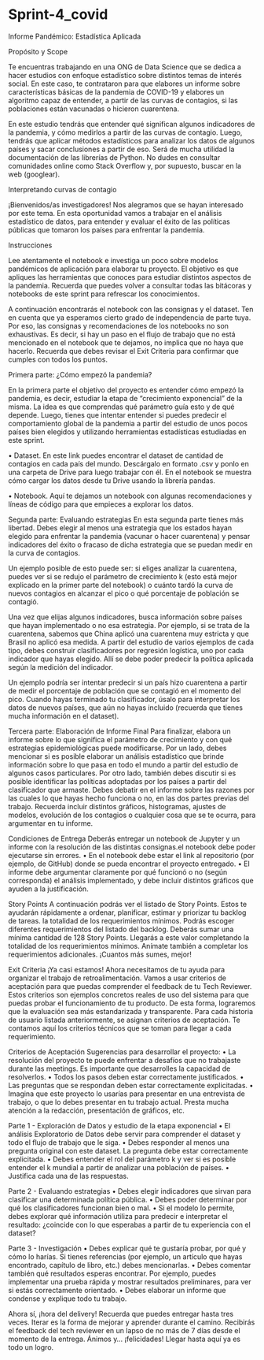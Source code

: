 # Sprint-4_covid
Informe Pandémico: Estadística Aplicada



Propósito y Scope

Te encuentras trabajando en una ONG de Data Science que se dedica a hacer estudios con enfoque estadístico sobre distintos temas de interés social. En este caso, te contrataron para que elabores un informe sobre características básicas de la pandemia de COVID-19 y elabores un algoritmo capaz de entender, a partir de las curvas de contagios, si las poblaciones están vacunadas o hicieron cuarentena.

En este estudio tendrás que entender qué significan algunos indicadores de la pandemia, y cómo medirlos a partir de las curvas de contagio. Luego, tendrás que aplicar métodos estadísticos para analizar los datos de algunos países y sacar conclusiones a partir de eso. Será de mucha utilidad la documentación de las librerías de Python. No dudes en consultar comunidades online como Stack Overflow y, por supuesto, buscar en la web (googlear).

Interpretando curvas de contagio

¡Bienvenidos/as investigadores! Nos alegramos que se hayan interesado por este tema. En esta oportunidad vamos a trabajar en el análisis estadístico de datos, para entender y evaluar el éxito de las políticas públicas que tomaron los países para enfrentar la pandemia.

Instrucciones

Lee atentamente el notebook e investiga un poco sobre modelos pandémicos de aplicación para elaborar tu proyecto. El objetivo es que apliques las herramientas que conoces  para estudiar distintos aspectos de la pandemia. Recuerda que puedes volver a consultar todas las bitácoras y notebooks de este sprint para refrescar los conocimientos.

A continuación encontrarás el notebook con las consignas y el dataset. Ten en cuenta que ya esperamos cierto grado de independencia de parte tuya. Por eso, las consignas y recomendaciones de los notebooks no son exhaustivas. Es decir, si hay un paso en el flujo de trabajo que no está mencionado en el notebook que te dejamos, no implica que no haya que hacerlo. Recuerda que debes revisar el Exit Criteria para confirmar que cumples con todos los puntos.

Primera parte: ¿Cómo empezó la pandemia?

En la primera parte el objetivo del proyecto es entender cómo empezó la pandemia, es decir, estudiar la etapa de “crecimiento exponencial” de la misma. La idea es que comprendas qué parámetro guía esto y de qué depende. Luego, tienes que intentar entender si puedes predecir el comportamiento global de la pandemia a partir del estudio de unos pocos países bien elegidos y utilizando herramientas estadísticas estudiadas en este sprint.

•	Dataset. En este link puedes encontrar el dataset de cantidad de contagios en cada país del mundo. Descárgalo en formato .csv y ponlo en una carpeta de Drive para luego trabajar con él. En el notebook se muestra cómo cargar los datos desde tu Drive usando la librería pandas.

•	Notebook. Aquí te dejamos un notebook con algunas recomendaciones y líneas de código para que empieces a explorar los datos.


Segunda parte: Evaluando estrategias
En esta segunda parte tienes más libertad. Debes elegir al menos una estrategia que los estados hayan elegido para enfrentar la pandemia (vacunar o hacer cuarentena) y pensar indicadores del éxito o fracaso de dicha estrategia que se puedan medir en la curva de contagios.

Un ejemplo posible de esto puede ser: si eliges analizar la cuarentena, puedes ver si se redujo el parámetro de crecimiento k (esto está mejor explicado en la primer parte del notebook) o cuánto tardó la curva de nuevos contagios en alcanzar el pico o qué porcentaje de población se contagió.

Una vez que elijas algunos indicadores, busca información sobre países que hayan implementado o no esa estrategia. Por ejemplo, si se trata de la cuarentena, sabemos que China aplicó una cuarentena muy estricta y que Brasil no aplicó esa medida. A partir del estudio de varios ejemplos de cada tipo, debes construir clasificadores por regresión logística, uno por cada indicador que hayas elegido. Allí se debe poder predecir la política aplicada según la medición del indicador.

Un ejemplo podría ser intentar predecir si un país hizo cuarentena a partir de medir el porcentaje de población que se contagió en el momento del pico.
Cuando hayas terminado tu clasificador, úsalo para interpretar los datos de nuevos países, que aún no hayas incluido (recuerda que tienes mucha información en el dataset).


Tercera parte: Elaboración de Informe Final
Para finalizar, elabora un informe sobre lo que significa el parámetro de crecimiento y con qué estrategias epidemiológicas puede modificarse. Por un lado, debes mencionar si es posible elaborar un análisis estadístico que brinde información sobre lo que pasa en todo el mundo a partir del estudio de algunos casos particulares. Por otro lado, también debes discutir si es posible identificar las políticas adoptadas por los países a partir del clasificador que armaste. Debes debatir en el informe sobre las razones por las cuales lo que hayas hecho funciona o no, en las dos partes previas del trabajo.
Recuerda incluir distintos gráficos, histogramas, ajustes de modelos, evolución de los contagios o cualquier cosa que se te ocurra, para argumentar en tu informe.


Condiciones de Entrega
Deberás entregar un notebook de Jupyter y un informe con la resolución de las distintas consignas.el notebook debe poder ejecutarse sin errores.
•	En el notebook debe estar el link al repositorio (por ejemplo, de GitHub) donde se pueda encontrar el proyecto entregado.
•	El informe debe argumentar claramente por qué funcionó o no (según corresponda) el análisis implementado, y debe incluir distintos gráficos que ayuden a la justificación.


Story Points
A continuación podrás ver el listado de Story Points. Estos te ayudarán rápidamente a ordenar, planificar, estimar y priorizar tu backlog de tareas.
la totalidad de los requerimientos mínimos.
Podrás escoger diferentes requerimientos del listado del backlog. Deberás sumar una mínima cantidad de 128 Story Points. Llegarás a este valor completando la totalidad de los requerimientos mínimos. Anímate también a completar los requerimientos adicionales. ¡Cuantos más sumes, mejor!
  
Exit Criteria
¡Ya casi estamos! Ahora necesitamos de tu ayuda para organizar el trabajo de retroalimentación. Vamos a usar criterios de aceptación para que puedas comprender el feedback de tu Tech Reviewer. Estos criterios son ejemplos concretos reales de uso del sistema para que puedas probar el funcionamiento de tu producto. De esta forma, lograremos que la evaluación sea más estandarizada y transparente. Para cada historia de usuario listada anteriormente, se asignan criterios de aceptación. Te contamos aquí los criterios técnicos que se toman para llegar a cada requerimiento.


Criterios de Aceptación
Sugerencias para desarrollar el proyecto:
•	La resolución del proyecto te puede enfrentar a desafíos que no trabajaste durante las meetings. Es importante que desarrolles la capacidad de resolverlos.
•	Todos los pasos deben estar correctamente justificados.
•	Las preguntas que se respondan deben estar correctamente explicitadas.
•	Imagina que este proyecto lo usarías para presentar en una entrevista de trabajo, o que lo debes presentar en tu trabajo actual. Presta mucha atención a la redacción, presentación de gráficos, etc.


Parte 1 - Exploración de Datos y estudio de la etapa exponencial
•	El análisis Exploratorio de Datos debe servir para comprender el dataset y todo el flujo de trabajo que le siga.
•	Debes responder al menos una pregunta original con este dataset. La pregunta debe estar correctamente explicitada.
•	Debes entender el rol del parámetro k y ver si es posible entender el k mundial a partir de analizar una población de países.
•	Justifica cada una de las respuestas.


Parte 2 - Evaluando estrategias
•	Debes elegir indicadores que sirvan para clasificar una determinada política pública.
•	Debes poder determinar por qué los clasificadores funcionan bien o mal.
•	Si el modelo lo permite, debes explorar qué información utiliza para predecir e interpretar el resultado: ¿coincide con lo que esperabas a partir de tu experiencia con el dataset?


Parte 3 - Investigación
•	Debes explicar qué te gustaría probar, por qué y cómo lo harías. Si tienes referencias (por ejemplo, un artículo que hayas encontrado, capítulo de libro, etc.) debes mencionarlas.
•	Debes comentar también qué resultados esperas encontrar. Por ejemplo, puedes implementar una prueba rápida y mostrar resultados preliminares, para ver si estás correctamente orientado.
•	Debes elaborar un informe que condense y explique todo tu trabajo.
 
Ahora sí, ¡hora del delivery! Recuerda que puedes entregar hasta tres veces. Iterar es la forma de mejorar y aprender durante el camino. Recibirás el feedback del tech reviewer en un lapso de no más de 7 días desde el momento de la entrega.
Ánimos y… ¡felicidades! Llegar hasta aquí ya es todo un logro.

